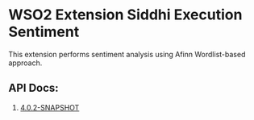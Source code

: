 # WSO2 Extension Siddhi Execution Sentiment

This extension performs sentiment analysis using Afinn Wordlist-based approach.

## API Docs:

1. <a href="./api/4.0.2-SNAPSHOT">4.0.2-SNAPSHOT</a>
